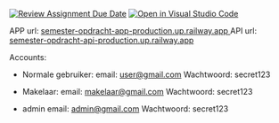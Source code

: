 [![Review Assignment Due Date](https://classroom.github.com/assets/deadline-readme-button-24ddc0f5d75046c5622901739e7c5dd533143b0c8e959d652212380cedb1ea36.svg)](https://classroom.github.com/a/SvCZHeRL)
[![Open in Visual Studio Code](https://classroom.github.com/assets/open-in-vscode-718a45dd9cf7e7f842a935f5ebbe5719a5e09af4491e668f4dbf3b35d5cca122.svg)](https://classroom.github.com/online_ide?assignment_repo_id=10810639&assignment_repo_type=AssignmentRepo)

APP url: [semester-opdracht-app-production.up.railway.app ](https://semester-opdracht-app-production.up.railway.app/)
API url: [semester-opdracht-api-production.up.railway.app](https://semester-opdracht-api-production.up.railway.app/)

Accounts: 
- Normale gebruiker: 
email: user@gmail.com
Wachtwoord: secret123

- Makelaar: 
email: makelaar@gmail.com
Wachtwoord: secret123

- admin
email: admin@gmail.com
Wachtwoord: secret123
